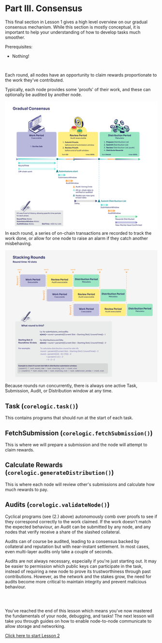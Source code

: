 # Part III. Consensus

This final section in Lesson 1 gives a high level overview on our gradual consensus mechanism. While this section is mostly conceptual, it is important to help your understanding of how to develop tasks much smoother.

Prerequisites:

- Nothing!

<br>

Each round, all nodes have an opportunity to claim rewards proportionate to the work they've contributed.

Typically, each node provides some 'proofs' of their work, and these can optionally be audited by another node.

![Gradual Consensus 1](./imgs/gradual-consensus.png)
In each round, a series of on-chain transactions are recorded to track the work done, or allow for one node to raise an alarm if they catch another misbehaving.

![Gradual Consensus 2](./imgs/stacking-rounds.png)
Because rounds run concurrently, there is always one active Task, Submission, Audit, or Distribution window at any time.

## Task (`corelogic.task()`)

This contains programs that should run at the start of each task.

## FetchSubmission (`corelogic.fetchSubmission()`)

This is where we will prepare a submission and the node will attempt to claim rewards.

## Calculate Rewards (`corelogic.generateDistribution()`)

This is where each node will review other's submissions and calculate how much rewards to pay.

## Audits (`corelogic.validateNode()`)

Cyclical programs (see (2.) above) autonomously comb over proofs to see if they correspond correctly to the work claimed. If the work doesn't match the expected behaviour, an Audit can be submitted by any node, and any nodes that verify receive a share of the slashed collateral.

Audits can of course be audited, leading to a consensus backed by collateral and reputation but with near-instant settlement. In most cases, even multi-layer audits only take a couple of seconds.

Audits are not always necessary, especially if you're just starting out. It may be easier to permission which public keys can participate in the task, instead of requiring a new node to prove its trustworthiness through past contributions. However, as the network and the stakes grow, the need for audits become more critical to maintain integrity and prevent malicious behaviour.

<br>
<br>

You've reached the end of this lesson which means you've now mastered the fundamentals of your node, debugging, and tasks! The next lesson will take you through guides on how to enable node-to-node communicate to allow storage and networking.

[Click here to start Lesson 2](../Lesson%202/README.md)
